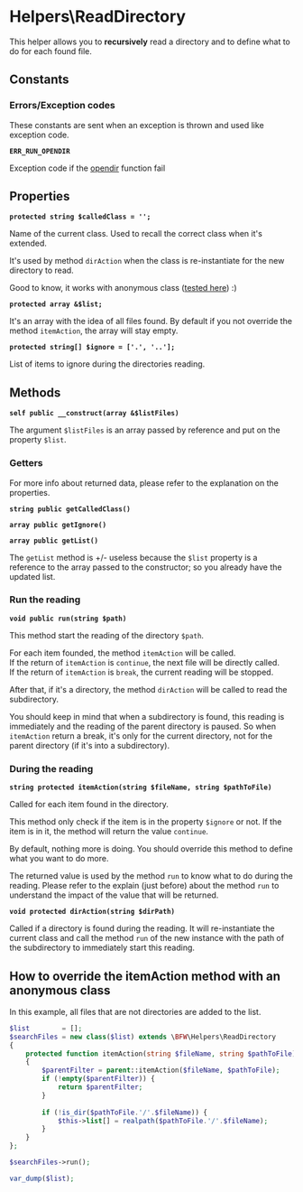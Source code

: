 # Helpers\ReadDirectory

This helper allows you to **recursively** read a directory and to define what to do for each found file.

## Constants

### Errors/Exception codes

These constants are sent when an exception is thrown and used like exception code.

__`ERR_RUN_OPENDIR`__

Exception code if the [opendir](http://php.net/manual/en/function.opendir.php) function fail

## Properties

__`protected string $calledClass = '';`__

Name of the current class. Used to recall the correct class when it's extended.

It's used by method `dirAction` when the class is re-instantiate for the new directory to read.

Good to know, it works with anonymous class ([tested here](https://gist.github.com/bulton-fr/eedbf7b3656fe2626cab034cd70319de)) :)

__`protected array &$list;`__

It's an array with the idea of all files found.
By default if you not override the method `itemAction`, the array will stay empty.

__`protected string[] $ignore = ['.', '..'];`__

List of items to ignore during the directories reading.

## Methods

__`self public __construct(array &$listFiles)`__

The argument `$listFiles` is an array passed by reference and put on the property `$list`.

### Getters

For more info about returned data, please refer to the explanation on the properties.

__`string public getCalledClass()`__

__`array public getIgnore()`__

__`array public getList()`__

The `getList` method is +/- useless because the `$list` property is a reference to the array passed to the constructor;
so you already have the updated list.

### Run the reading

__`void public run(string $path)`__

This method start the reading of the directory `$path`.

For each item founded, the method `itemAction` will be called.<br>
If the return of `itemAction` is `continue`, the next file will be directly called.<br>
If the return of `itemAction` is `break`, the current reading will be stopped.

After that, if it's a directory, the method `dirAction` will be called to read the subdirectory.

You should keep in mind that when a subdirectory is found, this reading is immediately and the reading of the parent directory is paused.
So when `itemAction` return a break, it's only for the current directory, not for the parent directory (if it's into a subdirectory).

### During the reading

__`string protected itemAction(string $fileName, string $pathToFile)`__

Called for each item found in the directory.

This method only check if the item is in the property `$ignore` or not.
If the item is in it, the method will return the value `continue`.

By default, nothing more is doing. You should override this method to define what you want to do more.

The returned value is used by the method `run` to know what to do during the reading.
Please refer to the explain (just before) about the method `run` to understand the impact of the value that will be returned.

__`void protected dirAction(string $dirPath)`__

Called if a directory is found during the reading.
It will re-instantiate the current class and call the method `run` of the new
instance with the path of the subdirectory to immediately start this reading.

## How to override the itemAction method with an anonymous class

In this example, all files that are not directories are added to the list.

```php
$list        = [];
$searchFiles = new class($list) extends \BFW\Helpers\ReadDirectory
{
    protected function itemAction(string $fileName, string $pathToFile): string
    {
        $parentFilter = parent::itemAction($fileName, $pathToFile);
        if (!empty($parentFilter)) {
            return $parentFilter;
        }
        
        if (!is_dir($pathToFile.'/'.$fileName)) {
            $this->list[] = realpath($pathToFile.'/'.$fileName);
        }
    }
};

$searchFiles->run();

var_dump($list);
```
